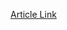 [Article Link](https://www.fhs.hr/www.mobilnost.hr/hr/sadrzaj/programi/erasmus/popis-financiranih-erasmus-projekata)


